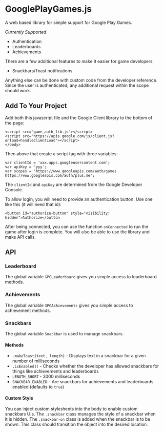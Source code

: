 GooglePlayGames.js
==================

A web based library for simple support for Google Play Games.

_Currently Supported_
* Authentication
* Leaderboards
* Achievements

There are a few additional features to make it easier for game developers
* Snackbars/Toast notifications

Anything else can be done with custom code from the developer reference. Since the user is authenticated, any additional request within the scope should work.

## Add To Your Project
Add both this javascript file and the Google Client library to the bottom of the page:

    <script src="game_auth_lib.js"></script>
    <script src="https://apis.google.com/js/client.js?onload=handleClientLoad"></script>
    </body>

Then above that create a script tag with three variables:

    var clientId = 'xxx.apps.googleusercontent.com';
    var apiKey = 'yyy';
    var scopes = 'https://www.googleapis.com/auth/games https://www.googleapis.com/auth/plus.me';
    
The `clientId` and `apiKey` are determined from the Google Developer Console.

To allow login, you will need to provide an authentication button. Use one like this (it will need that id):

    <button id="authorize-button" style="visibility: hidden">Authorize</button
    
After being connected, you can use the function `onConnected` to run the game after login is complete. You will also be able to use the library and make API calls. 

## API
### Leaderboard
The global variable `GPGLeaderboard` gives you simple access to leaderboard methods.

### Achievements
The global variable `GPGAchievements` gives you simple access to achievement methods.

### Snackbars
The global variable `Snackbar` is used to manage snackbars.
#### Methods
* `.makeToast(text, length)` - Displays text in a snackbar for a given number of milliseconds
* `.isEnabled()` - Checks whether the developer has allowed snackbars for things like achievements and leaderboards
* `LENGTH_SHORT` - 3000 milliseconds
* `SNACKBAR_ENABLED` - Are snackbars for achievements and leaderboards enabled (defaults to `true`)

#### Custom Style
You can inject custom stylesheets into the body to enable custom snackbars UIs.
The `.snackbar` class manages the style of a snackbar when it is hidden.
The `.snackbar-on` class is added when the snackbar is to be shown. This class should transition the object into the desired location.

